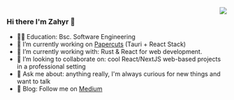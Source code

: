 <!--
**ryhazerus/Ryhazerus** is a ✨ _special_ ✨ repository because its `README.md` (this file) appears on your GitHub profile.

Here are some ideas to get you started:


-->
<img align="right" src="https://github-readme-stats.vercel.app/api/top-langs/?username=lucafluri&layout=compact&title_color=606060&text_color=606060&bg_color=00000000&theme=dark&hide_border=true">

    

### Hi there I'm Zahyr :lemon:

- 👨‍🎓 Education: Bsc. Software Engineering
- 🔭 I’m currently working on [Papercuts](https://github.com/ryhazerus/papercuts-shortcuts) (Tauri + React Stack)
- 🌱 I’m currently working with: Rust & React for web development.
- 👯 I’m looking to collaborate on: cool React/NextJS web-based projects in a professional setting
- 💬 Ask me about: anything really, I'm always curious for new things and want to talk
- :notebook: Blog: Follow me on [Medium](https://medium.com/@zahyr)
